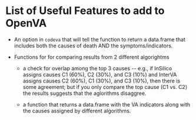 # List of Useful Features to add to OpenVA

* An option in `codeva` that will tell the function to return a data.frame
that includes both the causes of death AND the symptoms/indicators.

* Functions for for comparing results from 2 different algorightms

    + a check for overlap among the top 3 causes -- e.g., if InSilico assigns 
    causes C1 (60%), C2 (30%), and C3 (10%) and InterVA assigns causes C2 (60%),
    C1 (30%), and C3 (10%), then there is some agreement; but if you only compare
    the top cause (C1 vs. C2) the results suggests that the aglorithms disaggree.
    
    + a function that returns a data.frame with the VA indicators along with the
    causes assigned by different algorithms.
